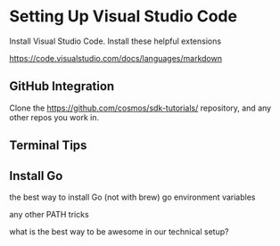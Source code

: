 # Setting Up Visual Studio Code 

Install Visual Studio Code.
Install these helpful extensions

https://code.visualstudio.com/docs/languages/markdown


## GitHub Integration

Clone the <https://github.com/cosmos/sdk-tutorials/> repository, and any other repos you work in.
 


## Terminal Tips 


## Install Go 

the best way to install Go (not with brew)
go environment variables

any other PATH tricks

what is the best way to be awesome in our technical setup?


